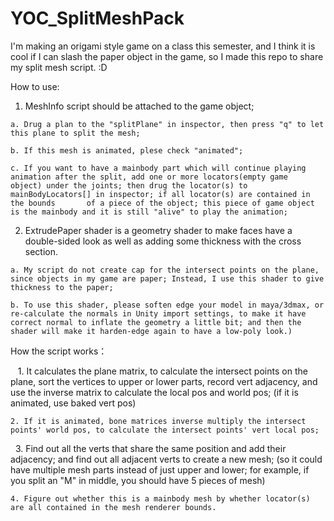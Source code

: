 # YOC_SplitMeshPack

I'm making an origami style game on a class this semester, and I think it is cool if I can slash the paper object in the game, so I made this repo to share my split mesh script. :D

How to use: 

  1. MeshInfo script should be attached to the game object;
  
    a. Drug a plan to the "splitPlane" in inspector, then press "q" to let this plane to split the mesh;
    
    b. If this mesh is animated, plese check "animated";
    
    c. If you want to have a mainbody part which will continue playing animation after the split, add one or more locators(empty game         object) under the joints; then drug the locator(s) to mainBodyLocators[] in inspector; if all locator(s) are contained in the bounds       of a piece of the object; this piece of game object is the mainbody and it is still "alive" to play the animation;
    
  2. ExtrudePaper shader is a geometry shader to make faces have a double-sided look as well as adding some thickness with the cross section. 
  
    a. My script do not create cap for the intersect points on the plane, since objects in my game are paper; Instead, I use this shader to give thickness to the paper;  
    
    b. To use this shader, please soften edge your model in maya/3dmax, or re-calculate the normals in Unity import settings, to make it have correct normal to inflate the geometry a little bit; and then the shader will make it harden-edge again to have a low-poly look.)
    
How the script works：

    1. It calculates the plane matrix, to calculate the intersect points on the plane, sort the vertices to upper or lower parts, record vert adjacency, and use the inverse matrix to calculate the local pos and world pos; (if it is animated, use baked vert pos)
    
    2. If it is animated, bone matrices inverse multiply the intersect points' world pos, to calculate the intersect points' vert local pos; 
    
    3. Find out all the verts that share the same position and add their adjacency; and find out all adjacent verts to create a new mesh; (so it could have multiple mesh parts instead of just upper and lower; for example, if you split an "M" in middle, you should have 5 pieces of mesh)
    
    4. Figure out whether this is a mainbody mesh by whether locator(s) are all contained in the mesh renderer bounds.
